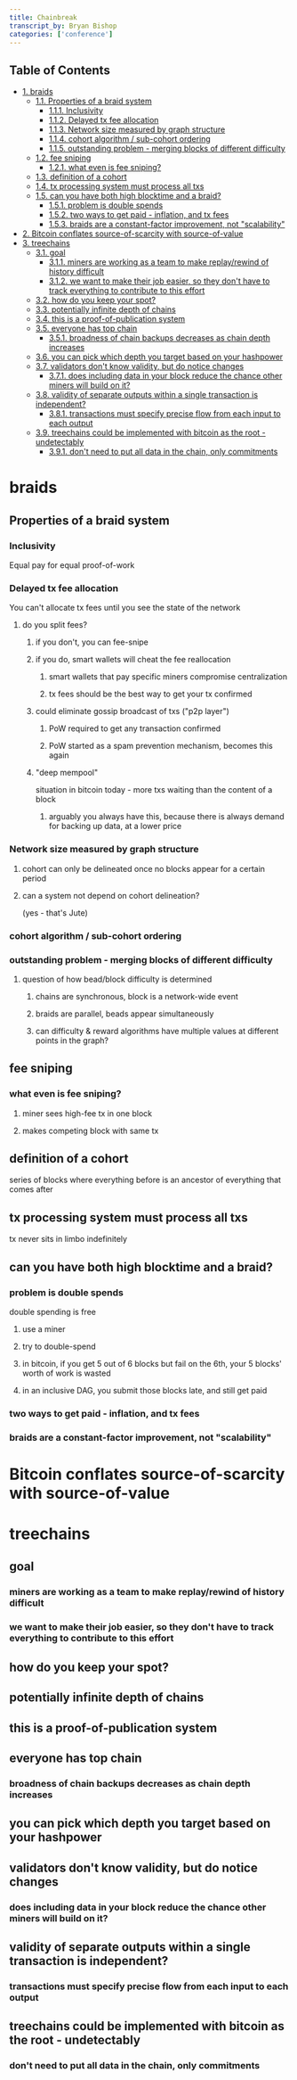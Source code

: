 ```yaml
---
title: Chainbreak
transcript_by: Bryan Bishop
categories: ['conference']
---
```


<div id="table-of-contents">
<h2>Table of Contents</h2>
<div id="text-table-of-contents">
<ul>
<li><a href="#sec-1">1. braids</a>
<ul>
<li><a href="#sec-1-1">1.1. Properties of a braid system</a>
<ul>
<li><a href="#sec-1-1-1">1.1.1. Inclusivity</a></li>
<li><a href="#sec-1-1-2">1.1.2. Delayed tx fee allocation</a></li>
<li><a href="#sec-1-1-3">1.1.3. Network size measured by graph structure</a></li>
<li><a href="#sec-1-1-4">1.1.4. cohort algorithm / sub-cohort ordering</a></li>
<li><a href="#sec-1-1-5">1.1.5. outstanding problem - merging blocks of different difficulty</a></li>
</ul>
</li>
<li><a href="#sec-1-2">1.2. fee sniping</a>
<ul>
<li><a href="#sec-1-2-1">1.2.1. what even is fee sniping?</a></li>
</ul>
</li>
<li><a href="#sec-1-3">1.3. definition of a cohort</a></li>
<li><a href="#sec-1-4">1.4. tx processing system must process all txs</a></li>
<li><a href="#sec-1-5">1.5. can you have both high blocktime and a braid?</a>
<ul>
<li><a href="#sec-1-5-1">1.5.1. problem is double spends</a></li>
<li><a href="#sec-1-5-2">1.5.2. two ways to get paid - inflation, and tx fees</a></li>
<li><a href="#sec-1-5-3">1.5.3. braids are a constant-factor improvement, not "scalability"</a></li>
</ul>
</li>
</ul>
</li>
<li><a href="#sec-2">2. Bitcoin conflates source-of-scarcity with source-of-value</a></li>
<li><a href="#sec-3">3. treechains</a>
<ul>
<li><a href="#sec-3-1">3.1. goal</a>
<ul>
<li><a href="#sec-3-1-1">3.1.1. miners are working as a team to make replay/rewind of history difficult</a></li>
<li><a href="#sec-3-1-2">3.1.2. we want to make their job easier, so they don't have to track everything to contribute to this effort</a></li>
</ul>
</li>
<li><a href="#sec-3-2">3.2. how do you keep your spot?</a></li>
<li><a href="#sec-3-3">3.3. potentially infinite depth of chains</a></li>
<li><a href="#sec-3-4">3.4. this is a proof-of-publication system</a></li>
<li><a href="#sec-3-5">3.5. everyone has top chain</a>
<ul>
<li><a href="#sec-3-5-1">3.5.1. broadness of chain backups decreases as chain depth increases</a></li>
</ul>
</li>
<li><a href="#sec-3-6">3.6. you can pick which depth you target based on your hashpower</a></li>
<li><a href="#sec-3-7">3.7. validators don't know validity, but do notice changes</a>
<ul>
<li><a href="#sec-3-7-1">3.7.1. does including data in your block reduce the chance other miners will build on it?</a></li>
</ul>
</li>
<li><a href="#sec-3-8">3.8. validity of separate outputs within a single transaction is independent?</a>
<ul>
<li><a href="#sec-3-8-1">3.8.1. transactions must specify precise flow from each input to each output</a></li>
</ul>
</li>
<li><a href="#sec-3-9">3.9. treechains could be implemented with bitcoin as the root - undetectably</a>
<ul>
<li><a href="#sec-3-9-1">3.9.1. don't need to put all data in the chain, only commitments</a></li>
</ul>
</li>
</ul>
</li>
</ul>
</div>
</div>

# braids<a id="sec-1" name="sec-1"></a>

## Properties of a braid system<a id="sec-1-1" name="sec-1-1"></a>

### Inclusivity<a id="sec-1-1-1" name="sec-1-1-1"></a>

Equal pay for equal proof-of-work

### Delayed tx fee allocation<a id="sec-1-1-2" name="sec-1-1-2"></a>

You can't allocate tx fees until you see the state of the network

1.  do you split fees?

    1.  if you don't, you can fee-snipe
    
    2.  if you do, smart wallets will cheat the fee reallocation
    
        1.  smart wallets that pay specific miners compromise centralization
        
        2.  tx fees should be the best way to get your tx confirmed
    
    3.  could eliminate gossip broadcast of txs ("p2p layer")
    
        1.  PoW required to get any transaction confirmed
        
        2.  PoW started as a spam prevention mechanism, becomes this again
    
    4.  "deep mempool"
    
        situation in bitcoin today - more txs waiting than the content of a block
        
        1.  arguably you always have this, because there is always demand for backing up data, at a lower price

### Network size measured by graph structure<a id="sec-1-1-3" name="sec-1-1-3"></a>

1.  cohort can only be delineated once no blocks appear for a certain period

2.  can a system not depend on cohort delineation?

    (yes - that's Jute)

### cohort algorithm / sub-cohort ordering<a id="sec-1-1-4" name="sec-1-1-4"></a>

### outstanding problem - merging blocks of different difficulty<a id="sec-1-1-5" name="sec-1-1-5"></a>

1.  question of how bead/block difficulty is determined

    1.  chains are synchronous, block is a network-wide event
    
    2.  braids are parallel, beads appear simultaneously
    
    3.  can difficulty & reward algorithms have multiple values at different points in the graph?

## fee sniping<a id="sec-1-2" name="sec-1-2"></a>

### what even is fee sniping?<a id="sec-1-2-1" name="sec-1-2-1"></a>

1.  miner sees high-fee tx in one block

2.  makes competing block with same tx

## definition of a cohort<a id="sec-1-3" name="sec-1-3"></a>

series of blocks where everything before is an ancestor of everything that comes after

## tx processing system must process all txs<a id="sec-1-4" name="sec-1-4"></a>

tx never sits in limbo indefinitely

## can you have both high blocktime and a braid?<a id="sec-1-5" name="sec-1-5"></a>

### problem is double spends<a id="sec-1-5-1" name="sec-1-5-1"></a>

double spending is free

1.  use a miner

2.  try to double-spend

3.  in bitcoin, if you get 5 out of 6 blocks but fail on the 6th, your 5 blocks' worth of work is wasted

4.  in an inclusive DAG, you submit those blocks late, and still get paid

### two ways to get paid - inflation, and tx fees<a id="sec-1-5-2" name="sec-1-5-2"></a>

### braids are a constant-factor improvement, not "scalability"<a id="sec-1-5-3" name="sec-1-5-3"></a>

# Bitcoin conflates source-of-scarcity with source-of-value<a id="sec-2" name="sec-2"></a>

# treechains<a id="sec-3" name="sec-3"></a>

## goal<a id="sec-3-1" name="sec-3-1"></a>

### miners are working as a team to make replay/rewind of history difficult<a id="sec-3-1-1" name="sec-3-1-1"></a>

### we want to make their job easier, so they don't have to track everything to contribute to this effort<a id="sec-3-1-2" name="sec-3-1-2"></a>

## how do you keep your spot?<a id="sec-3-2" name="sec-3-2"></a>

## potentially infinite depth of chains<a id="sec-3-3" name="sec-3-3"></a>

## this is a proof-of-publication system<a id="sec-3-4" name="sec-3-4"></a>

## everyone has top chain<a id="sec-3-5" name="sec-3-5"></a>

### broadness of chain backups decreases as chain depth increases<a id="sec-3-5-1" name="sec-3-5-1"></a>

## you can pick which depth you target based on your hashpower<a id="sec-3-6" name="sec-3-6"></a>

## validators don't know validity, but do notice changes<a id="sec-3-7" name="sec-3-7"></a>

### does including data in your block reduce the chance other miners will build on it?<a id="sec-3-7-1" name="sec-3-7-1"></a>

## validity of separate outputs within a single transaction is independent?<a id="sec-3-8" name="sec-3-8"></a>

### transactions must specify precise flow from each input to each output<a id="sec-3-8-1" name="sec-3-8-1"></a>

## treechains could be implemented with bitcoin as the root - undetectably<a id="sec-3-9" name="sec-3-9"></a>

### don't need to put all data in the chain, only commitments<a id="sec-3-9-1" name="sec-3-9-1"></a>

